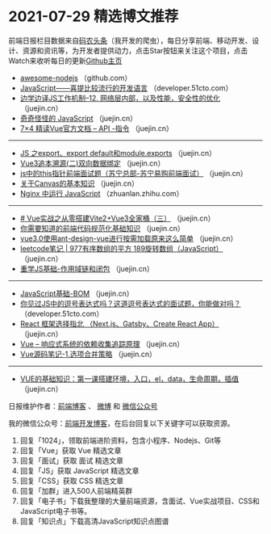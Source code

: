 # 2021-07-29 精选博文推荐

前端日报栏目数据来自[码农头条](http://hao.caibaojian.com.cn/)（我开发的爬虫），每日分享前端、移动开发、设计、资源和资讯等，为开发者提供动力，点击Star按钮来关注这个项目，点击Watch来收听每日的更新[Github主页](https://github.com/kujian/frontendDaily)
* [awesome-nodejs](https://github.com/huaize2020/awesome-nodejs?hmsr=toutiao.io&utm_campaign=toutiao.io&utm_medium=toutiao.io&utm_source=toutiao.io) （github.com）
* [JavaScript——喜提比较流行的开发语言](https://developer.51cto.com/art/202107/675052.htm) （developer.51cto.com）
* [边学边译JS工作机制&#8211;12. 网络层内部，以及性能，安全性的优化](https://juejin.cn/post/6989913476168679455) （juejin.cn）
* [奇奇怪怪的 JavaScript](https://juejin.cn/post/6989858247486210055) （juejin.cn）
* [7&#215;4 精读Vue官方文档 &#8211; API -指令](https://juejin.cn/post/6989902245244436511) （juejin.cn）

***
* [JS 之export、export default和module.exports](https://juejin.cn/post/6989852413779771429) （juejin.cn）
* [Vue3追本溯源(二)双向数据绑定](https://juejin.cn/post/6989898980784078855) （juejin.cn）
* [js中的this指针前端面试题（苏宁总部-苏宁易购前端面试）](https://juejin.cn/post/6989852219281997854) （juejin.cn）
* [关于Canvas的基本知识](https://juejin.cn/post/6989887547526774797) （juejin.cn）
* [Nginx 中运行 JavaScript](https://zhuanlan.zhihu.com/p/393788937) （zhuanlan.zhihu.com）

***
* [# Vue实战之从零搭建Vite2+Vue3全家桶（三）](https://juejin.cn/post/6989881330590826532) （juejin.cn）
* [你需要知道的前端代码规范化基础知识](https://juejin.cn/post/6989815908692672543) （juejin.cn）
* [vue3.0使用ant-design-vue进行按需加载原来这么简单](https://juejin.cn/post/6989876818908020743) （juejin.cn）
* [leetcode笔记 | 977有序数组的平方 189旋转数组（JavaScript）](https://juejin.cn/post/6989803985007804429) （juejin.cn）
* [重学JS基础-作用域链和闭包](https://juejin.cn/post/6989875957000011812) （juejin.cn）

***
* [JavaScript基础-BOM](https://juejin.cn/post/6989801374795956238) （juejin.cn）
* [你见过JS中的逗号表达式吗？这道逗号表达式的面试题，你能做对吗？](https://developer.51cto.com/art/202107/675061.htm) （developer.51cto.com）
* [React 框架选择指北 （Next.js、Gatsby、Create React App）](https://juejin.cn/post/6989800751153283103) （juejin.cn）
* [Vue &#8211; 响应式系统的依赖收集追踪原理](https://juejin.cn/post/6989870736521297933) （juejin.cn）
* [Vue源码笔记-1.选项合并策略](https://juejin.cn/post/6989801100765298724) （juejin.cn）

***
* [VUE的基础知识：第一课搭建环境，入口，el，data，生命周期，插值](https://juejin.cn/post/6989859645779083271) （juejin.cn）

日报维护作者：[前端博客](http://caibaojian.com.cn/) 、 [微博](http://weibo.com/kujian) 和 [微信公众号](https://open.weixin.qq.com/qr/code?username=caibaojian_com)

我的微信公众号：[前端开发博客](https://open.weixin.qq.com/qr/code?username=caibaojian_com)，在后台回复以下关键字可以获取资源。

1. 回复「1024」，领取前端进阶资料，包含小程序、Nodejs、Git等
2. 回复「Vue」获取 Vue 精选文章
3. 回复「面试」获取 面试 精选文章
4. 回复「JS」获取 JavaScript 精选文章
5. 回复「CSS」获取 CSS 精选文章
6. 回复「加群」进入500人前端精英群
7. 回复「电子书」下载我整理的大量前端资源，含面试、Vue实战项目、CSS和JavaScript电子书等。
8. 回复「知识点」下载高清JavaScript知识点图谱